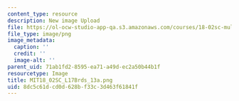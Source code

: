 ```yaml
---
content_type: resource
description: New image Upload
file: https://ol-ocw-studio-app-qa.s3.amazonaws.com/courses/18-02sc-multivariable-calculus-fall-2010/8dc5c61dcd0d628bf33c3d463f61841f_MIT18_02SC_L17Brds_13a.png
file_type: image/png
image_metadata:
  caption: ''
  credit: ''
  image-alt: ''
parent_uid: 71ab1fd2-8595-ea71-a49d-ec2a50b44b1f
resourcetype: Image
title: MIT18_02SC_L17Brds_13a.png
uid: 8dc5c61d-cd0d-628b-f33c-3d463f61841f
---
```

